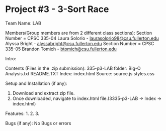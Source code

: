 # Project #3 - 3-Sort Race
Team Name: LAB

Members(Group members are from 2 different class sections):
Section Number = CPSC 335-04 
Laura Solorio  - laurasolorio98@csu.fullerton.edu
Alyssa Bright  - alyssabright@csu.fullerton.edu
Section Number = CPSC 335-05
Brandon Tomich - btomich@csu.fullerton.edu

Intro: 

Contents (Files in the .zip submission):
335-p3-LAB folder:
	Big-O Analysis.txt
	README.TXT
	Index:
		index.html
	Source:
		source.js
		styles.css

Setup and Installation (if any): 
1. Download and extract zip file.
2. Once downloaded, navigate to index.html file.(3335-p3-LAB -> Index -> index.html)

Features:
1.
2.
3.

Bugs (if any): No Bugs or errors
